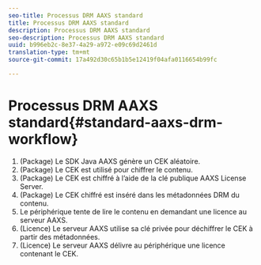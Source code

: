 ```yaml
---
seo-title: Processus DRM AAXS standard
title: Processus DRM AAXS standard
description: Processus DRM AAXS standard
seo-description: Processus DRM AAXS standard
uuid: b996eb2c-8e37-4a29-a972-e09c69d2461d
translation-type: tm+mt
source-git-commit: 17a492d30c65b1b5e12419f04afa0116654b99fc

---
```



# Processus DRM AAXS standard{#standard-aaxs-drm-workflow}

1. (Package) Le SDK Java AAXS génère un CEK aléatoire.
1. (Package) Le CEK est utilisé pour chiffrer le contenu.
1. (Package) Le CEK est chiffré à l’aide de la clé publique AAXS License Server.
1. (Package) Le CEK chiffré est inséré dans les métadonnées DRM du contenu.
1. Le périphérique tente de lire le contenu en demandant une licence au serveur AAXS.
1. (Licence) Le serveur AAXS utilise sa clé privée pour déchiffrer le CEK à partir des métadonnées.
1. (Licence) Le serveur AAXS délivre au périphérique une licence contenant le CEK.
